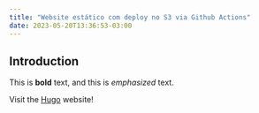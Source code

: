 ```yaml
---
title: "Website estático com deploy no S3 via Github Actions"
date: 2023-05-20T13:36:53-03:00
---
```


## Introduction

This is **bold** text, and this is *emphasized* text.

Visit the [Hugo](https://gohugo.io) website!